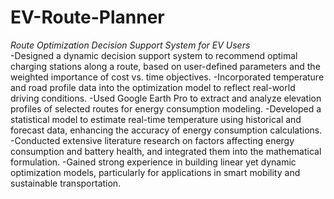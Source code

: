 # EV-Route-Planner
*Route Optimization Decision Support System  for EV Users*  
-Designed a dynamic decision support system to recommend optimal 
charging stations along a route, based on user-defined parameters and 
the weighted importance of cost vs. time objectives. 
-Incorporated temperature and road profile data into the optimization 
model to reflect real-world driving conditions. 
-Used Google Earth Pro to extract and analyze elevation profiles of 
selected routes for energy consumption modeling. 
-Developed a statistical model to estimate real-time temperature 
using historical and forecast data, enhancing the accuracy of energy 
consumption calculations. 
-Conducted extensive literature research on factors affecting energy 
consumption and battery health, and integrated them into the 
mathematical formulation. 
-Gained strong experience in building linear yet dynamic optimization 
models, particularly for applications in smart mobility and sustainable 
transportation. 
